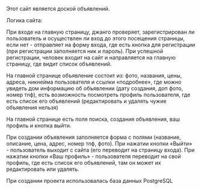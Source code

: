 Этот сайт является доской объявлений.


Логика сайта:


При входе на главную страницу, джанго проверяет, зарегистрирован ли пользователь и осуществлен ли вход до этого посещения страницы,
если нет - отправляет на форму входа, где есть кнопка для регистрации (при регистрации заполняется ник и пароль).
При успешной регистрации, человек входит на сайт и направляется на главную страницу, где видит список объявлений.

На главной странице объявление состоит из: фото, названия, цены, адреса, никнейма пользователя и ссылки «подробнее»,
где можно увидеть дом информацию об объявлении (дату создания, доп фото, номер тлф), есть возможность посмотреть профиль пользователя,
где есть список его объявлений (редактировать и удалять чужие объявления нельзя)

На главной странице есть поля поиска, создания объявления, ваш профиль и кнопка выйти.

При создании объявления заполняется форма с полями (название, описание, цена, адрес, номер тлф, фото).
При нажатии кнопки «Выйти» - пользователь выходит с сайта (его переводит на страницу входа).
При нажатии кнопки «Ваш профиль» - пользователя переводит на свой профиль, где есть список его объявлений, там он может их редактировать или удалять.

При создании проекта использовалась база данных PostgreSQL
